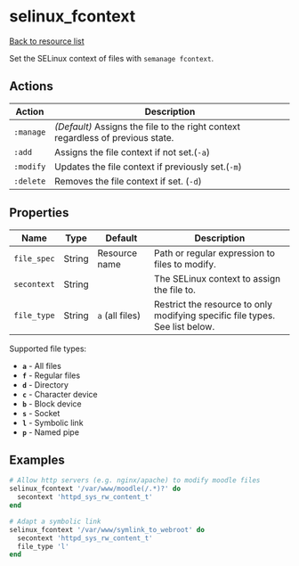 # selinux_fcontext

[Back to resource list](../README.md#resources)

Set the SELinux context of files with `semanage fcontext`.

## Actions

| Action    | Description                                                                     |
| --------- | ------------------------------------------------------------------------------- |
| `:manage` | *(Default)* Assigns the file to the right context regardless of previous state. |
| `:add`    | Assigns the file context if not set.(`-a`)                                      |
| `:modify` | Updates the file context if previously set.(`-m`)                               |
| `:delete` | Removes the file context if set. (`-d`)                                         |

## Properties

| Name        | Type   | Default         | Description                                                                  |
| ----------- | ------ | --------------- | ---------------------------------------------------------------------------- |
| `file_spec` | String | Resource name   | Path or regular expression to files to modify.                               |
| `secontext` | String |                 | The SELinux context to assign the file to.                                   |
| `file_type` | String | `a` (all files) | Restrict the resource to only modifying specific file types. See list below. |

Supported file types:

- **`a`** - All files
- **`f`** - Regular files
- **`d`** - Directory
- **`c`** - Character device
- **`b`** - Block device
- **`s`** - Socket
- **`l`** - Symbolic link
- **`p`** - Named pipe

## Examples

```ruby
# Allow http servers (e.g. nginx/apache) to modify moodle files
selinux_fcontext '/var/www/moodle(/.*)?' do
  secontext 'httpd_sys_rw_content_t'
end

# Adapt a symbolic link
selinux_fcontext '/var/www/symlink_to_webroot' do
  secontext 'httpd_sys_rw_content_t'
  file_type 'l'
end
```
